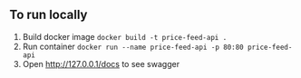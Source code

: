 ## To run locally

1. Build docker image
`docker build -t price-feed-api .`
2. Run container `docker run --name price-feed-api -p 80:80 price-feed-api`
3. Open http://127.0.0.1/docs to see swagger